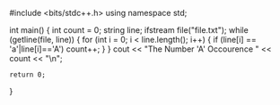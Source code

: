 #include <bits/stdc++.h>
using namespace std;

int main()
{
    int count = 0;
    string line;
    ifstream file("file.txt");
    while (getline(file, line))
    {
        for (int i = 0; i < line.length(); i++)
        {
            if (line[i] == 'a'|line[i]=='A')
                count++;
        }
    }
    cout << "The Number 'A' Occourence " << count << "\n";

    return 0;
}
